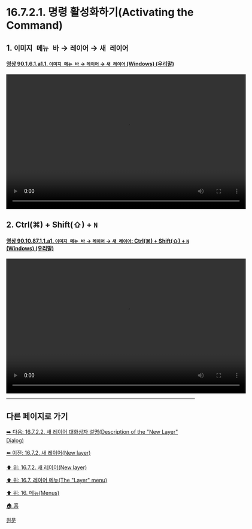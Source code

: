 # 16.7.2.1. 명령 활성화하기(Activating the Command)

<a id="16-07-02-01-s1"></a>

## 1. `이미지 메뉴 바` → `레이어` → `새 레이어`

<a id="90-01-06-01-a1-01"></a>

#### [영상 90.1.6.1.a1.1. `이미지 메뉴 바` → `레이어` → `새 레이어` (Windows) (우리말)](./90-01-06-01-new_layer.md#90-01-06-01-a1-01)
<video controls="controls" width="640" height="360" src="https://github.com/user-attachments/assets/291cd2d4-3c6c-4b56-be29-c1822a1cf94d"></video>

<a id="16-07-02-01-s2"></a>

## 2. Ctrl(⌘) + Shift(⇧) + `N`

<a id="90-10-87-01-01-a1"></a>

#### [영상 90.10.87.1.1.a1. `이미지 메뉴 바` → `레이어` → `새 레이어`: Ctrl(⌘) + Shift(⇧) + `N` (Windows) (우리말)](./90-10-87-01-01-ctrl_shift_n.md#90-10-87-01-01-a1)
<video controls="controls" width="640" height="360" src="https://github.com/user-attachments/assets/c115900f-3c7c-4cb9-84e0-1b852385077e"></video>

***

## 다른 페이지로 가기

[➡️ 다음: 16.7.2.2. 새 레이어 대화상자 설명(Description of the "New Layer" Dialog)](./16-07-02-02-00-description_of_the_new_layer_dialog.md)

[⬅️ 이전: 16.7.2. 새 레이어(New layer)](./16-07-02-00-new_layer.md)

[⬆️ 위: 16.7.2. 새 레이어(New layer)](./16-07-02-00-new_layer.md)

[⬆️ 위: 16.7. 레이어 메뉴(The "Layer" menu)](./16-07-00-the-layer-menu.md)

[⬆️ 위: 16. 메뉴(Menus)](./16-00-menus.md)

[🏠 홈](./00-home.md)

[원문](https://docs.gimp.org/2.10/ko/gimp-layer-new.html#idm28444)